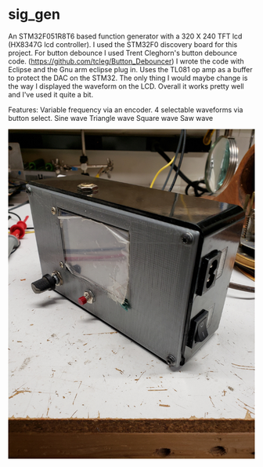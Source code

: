 # sig_gen

An STM32F051R8T6 based function generator with a 320 X 240 TFT lcd (HX8347G lcd controller). 
I used the STM32F0 discovery board for this project.
For button debounce I used Trent Cleghorn's button debounce code. (https://github.com/tcleg/Button_Debouncer)
I wrote the code with Eclipse and the Gnu arm eclipse plug in.
Uses the TL081 op amp as a buffer to protect the DAC on the STM32.
The only thing I would maybe change is the way I displayed the waveform on the LCD.
Overall it works pretty well and I've used it quite a bit.

Features:
Variable frequency via an encoder.
4 selectable waveforms via button select.
Sine wave
Triangle wave 
Square wave
Saw wave

![sg_7_s](./images/sg_7_s.jpg)
